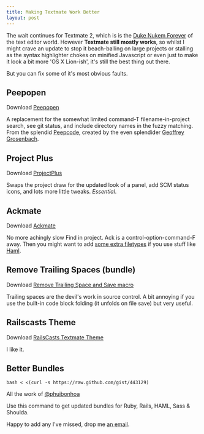 ```yaml
---
title: Making Textmate Work Better
layout: post
---
```


[DNF]: http://en.wikipedia.org/wiki/Development_of_Duke_Nukem_Forever

The wait continues for Textmate 2, which is is the [Duke Nukem Forever][DNF] of the text editor world. However **Textmate still  mostly works**, so whilst I might crave an update to stop it beach-balling on large projects or stalling as the syntax highlighter chokes on minified Javascript or even just to make it look a bit more 'OS X Lion-ish', it's still the best thing out there.

But you can fix some of it's most obvious faults.

## Peepopen

Download [Peepopen](http://peepcode.com/products/peepopen)

A replacement for the somewhat limited command-T filename-in-project search, see git status, and include directory names in the fuzzy matching. From the splendid [Peepcode](http://peepcode.com), created by the even splendider [Geoffrey Grosenbach](http://twitter.com/topfunky).

## Project Plus

Download [ProjectPlus](http://ciaranwal.sh/projectplus)

Swaps the project draw for the updated look of a panel, add SCM status icons, and lots more little tweaks. *Essential*.

## Ackmate

Download [Ackmate](https://github.com/protocool/AckMate/downloads)

No more achingly slow Find in project. Ack is a control-option-command-F away. Then you might want to add [some extra filetypes](https://github.com/protocool/ackmate/wiki) if you use stuff like [Haml](http://haml-lang.com/).

## Remove Trailing Spaces (bundle)

Download [Remove Trailing Space and Save macro](http://mjijackson.com/2009/01/textmate-macro-remove-trailing-space-and-save)

Trailing spaces are the devil's work in source control. A bit annoying if you use the built-in code block folding (it unfolds on file save) but very useful.

## Railscasts Theme

Download [RailsCasts Textmate Theme](http://railscasts.com/about)

I like it.

## Better Bundles

	bash < <(curl -s https://raw.github.com/gist/443129)

All the work of [@phuibonhoa](http://twitter.com/phuibonhoa)

Use this command to get updated bundles for Ruby, Rails, HAML, Sass & Shoulda.

Happy to add any I've missed, drop me [an email](mailto:andycroll@deepcalm.com).
